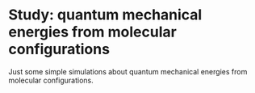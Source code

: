 # Study: quantum mechanical energies from molecular configurations
Just some simple simulations about quantum mechanical energies from molecular configurations. 
